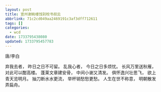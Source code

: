 ```yaml
---
layout: post
title: 宣州谢眺楼饯别校书叔云
abbrlink: 71c2cd049aa2469191c3af3dff712611
tags: []
categories:
  - wcd
date: 1733795438080
updated: 1733795457783
---
```


唐/李白

弃我去者，
昨日之日不可留。
乱我心者，
今日之日多烦忧。
长风万里送秋雁，
对此可以酣高楼。
蓬莱文章建安骨，
中间小谢又清发。
俱怀逸兴壮思飞，
欲上青天览明月。
抽刀断水水更流，
举杯销愁愁更愁。
人生在世不称意，
明朝散发弄扁舟。
